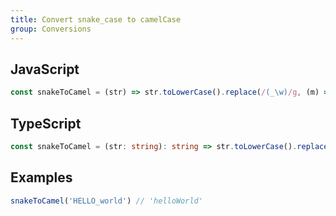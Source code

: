 ```yaml
---
title: Convert snake_case to camelCase
group: Conversions
---
```


## JavaScript
```js
const snakeToCamel = (str) => str.toLowerCase().replace(/(_\w)/g, (m) => m.toUpperCase().substr(1))
```

## TypeScript
```ts
const snakeToCamel = (str: string): string => str.toLowerCase().replace(/(_\w)/g, (m) => m.toUpperCase().substr(1))
```

## Examples
```js
snakeToCamel('HELLO_world') // 'helloWorld'
```
